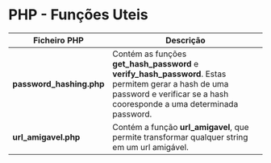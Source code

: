 # PHP - Funções Uteis


| Ficheiro PHP | Descrição |
|--------|--------|
|**password_hashing.php**| Contém as funções **get_hash_password** e **verify_hash_password**. Estas permitem gerar a hash de uma password e verificar se a hash cooresponde a uma determinada password.|
|**url_amigavel.php**|Contém a função **url_amigavel**, que permite transformar qualquer string em um url amigável.|

